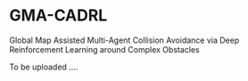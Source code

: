 # GMA-CADRL
Global Map Assisted Multi-Agent Collision Avoidance via Deep Reinforcement Learning around Complex Obstacles

To be uploaded ....


